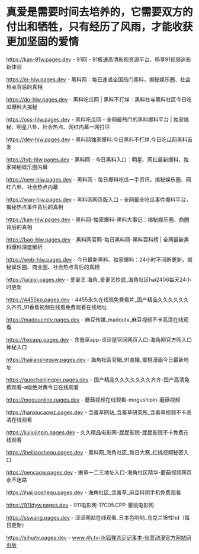 # 真爱是需要时间去培养的，它需要双方的付出和牺牲，只有经历了风雨，才能收获更加坚固的爱情

https://kan-91w.pages.dev - 91网 - 91极速高清影视资源平台，畅享91视频追影新体验

https://m-hlw.pages.dev - 黑料网：每日速递全国热门黑料，揭秘娱乐圈、社会热点背后的真相

https://do-hlw.pages.dev - 黑料吃瓜网 | 黑料不打烊：黑料社与黑料社区今日吃瓜爆料大揭秘

https://oss-hlw.pages.dev - 黑料吃瓜网 - 全网最热门的黑料爆料平台 | 独家揭秘、明星八卦、社会热点、网红内幕一网打尽

https://dev-hlw.pages.dev - 黑料网独家爆料:今日黑料不打烊,今日吃瓜网黑料首发

https://tvb-hlw.pages.dev - 黑料网 - 今日黑料入口：明星、网红最新爆料，独家揭秘娱乐圈内幕

https://new-hlw.pages.dev - 黑料网 - 每日爆料吃瓜一手资讯，揭秘娱乐圈、网红八卦、社会热点内幕

https://wan-hlw.pages.dev - 黑料网网页版入口 - 全网最全吃瓜事件爆料平台，揭秘热点事件背后的真相

https://kan-hlw.pages.dev - 黑料网-独家爆料-黑料大事记：揭秘娱乐圈、商圈背后的真相

https://bao-hlw.pages.dev - 黑料网官网-每日黑料网-黑料百科榜 | 全网最新黑料爆料深度解析

https://web-hlw.pages.dev - 今日最新黑料、独家爆料：24小时不间断更新，揭秘娱乐圈、商业圈、社会热点背后的真相

https://iaiqiyi.pages.dev - 爱妻艺 海角_爱妻艺抄底_海角社区hai2406每天24小时更新

https://4455kp.pages.dev - 4455永久在线观免费看片_国产精品久久久久久久久齐齐_91香蕉视频在线看免费观看在线地址

https://madoucmtv.pages.dev - 麻豆传媒_madoutv_麻豆视频不卡高清在线观看

https://hxcapp.pages.dev - 含羞草app-涩涩屋官网网页入口-海角网官方网入口神秘入口

https://haijiaoshequw.pages.dev - 海角社區官網_91直播_蜜桃漫画今日最新地址

https://guochanjingpin.pages.dev - 国产精品久久久久久久久齐齐-国产高清免费观看-a级绝对黄今日在线观看

https://moguonline.pages.dev - 蘑菇视频在线观看-mogushipin-磨菇视频

https://hanxiucaowz.pages.dev - 含羞草网站_含羞草研究所_含羞草视频不卡高清在线观看

https://jiujiujinpin.pages.dev - 久久精品电影网-屁屁影院-屁屁影院不卡免费在线观看

https://iheiliaoshequ.pages.dev - 黑料网_海角社区_每日大赛_红桃视频秘密入口

https://nencaow.pages.dev - 嫩草一二三地址入口-海角社区精华-蘑菇视频网页永不迷路

https://ihaijiaoshequ.pages.dev - 海角社区_含羞草_麻豆抖阴手机免费观看

https://911dyw.pages.dev - 911电影网-17C05.CPP-蜜桃电影网

https://sswang.pages.dev - 涩涩网站在线观看_日本色哟哟_乌克兰18性hd（每日更新）

https://sihuitv.pages.dev - www.4h.tv-冰狐狸恋足记事本-怡萱动漫官方网站网页版
